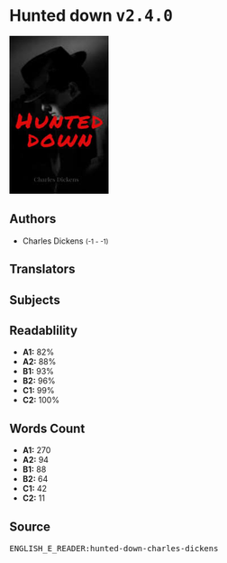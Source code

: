 # Hunted down <kbd>v2.4.0</kbd>

![](./cover.medium.jpg "")

## Authors


 - Charles Dickens <small>(-1 - -1)</small>

## Translators



## Subjects



## Readablility


 - **A1:** 82%
 - **A2:** 88%
 - **B1:** 93%
 - **B2:** 96%
 - **C1:** 99%
 - **C2:** 100%

## Words Count


 - **A1:** 270
 - **A2:** 94
 - **B1:** 88
 - **B2:** 64
 - **C1:** 42
 - **C2:** 11

## Source


<kbd>ENGLISH_E_READER:hunted-down-charles-dickens</kbd>
